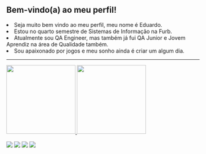 ## Bem-vindo(a) ao meu perfil!

<li>
 Seja muito bem vindo ao meu perfil, meu nome é Eduardo.
</li>
<li>
 Estou no quarto semestre de Sistemas de Informação na Furb.
</li>
<li>
 Atualmente sou QA Engineer, mas também já fui QA Junior e Jovem Aprendiz na área de Qualidade também.
</li>
<li>
 Sou apaixonado por jogos e meu sonho ainda é criar um algum dia.
</li>

- - -

 <div>
  <a href="https://github.com/EduardoZirbell">
  <img height="180em" src="https://github-readme-stats.vercel.app/api?username=EduardoZirbell&show_icons=true&theme=tokyonight&include_all_commits=true&count_private=true"/>
  <img height="180em" src="https://github-readme-stats.vercel.app/api/top-langs/?username=EduardoZirbell&layout=compact&langs_count=6&theme=tokyonight"/>
</div>
 
 <br>
 
<div> 
  <a href="https://instagram.com/EduardoZirbell" target="_blank"><img src="https://img.shields.io/badge/-Instagram-%23E4405F?style=for-the-badge&logo=instagram&logoColor=white" target="_blank"></a>
 <a href="" target="_blank"><img src="https://img.shields.io/badge/Discord-7289DA?style=for-the-badge&logo=discord&logoColor=white" target="_blank"></a> 
  <a href = "mailto:eduardozirbell26@gmail.com"><img src="https://img.shields.io/badge/-Gmail-%23333?style=for-the-badge&logo=gmail&logoColor=white" target="_blank"></a>
  <a href="https://www.linkedin.com/in/eduardozirbell" target="_blank"><img src="https://img.shields.io/badge/-LinkedIn-%230077B5?style=for-the-badge&logo=linkedin&logoColor=white" target="_blank"></a> 
</div>
